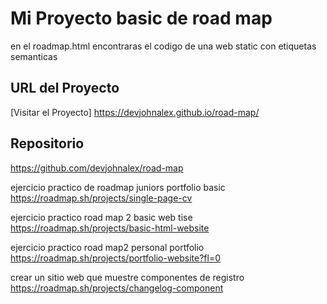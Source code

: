# Mi Proyecto basic de road map

en el roadmap.html encontraras el codigo de una web static con etiquetas semanticas

## URL del Proyecto

[Visitar el Proyecto] https://devjohnalex.github.io/road-map/

## Repositorio

https://github.com/devjohnalex/road-map

 ejercicio practico de roadmap juniors  portfolio basic
 https://roadmap.sh/projects/single-page-cv

 ejercicio practico road map 2 basic web tise
https://roadmap.sh/projects/basic-html-website

ejercicio practico road map2 personal portfolio
https://roadmap.sh/projects/portfolio-website?fl=0

crear un sitio web que muestre componentes de registro
https://roadmap.sh/projects/changelog-component

